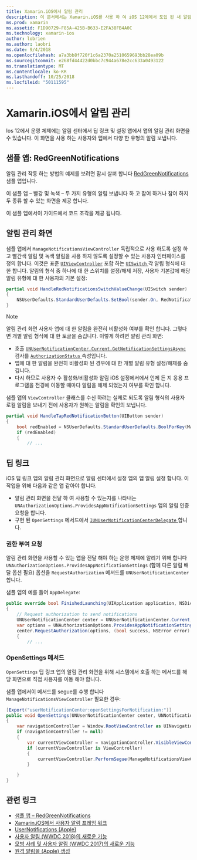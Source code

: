 ```yaml
---
title: Xamarin.iOS에서 알림 관리
description: 이 문서에서는 Xamarin.iOS를 사용 하 여 iOS 12에에서 도입 된 새 알림 관리 기능을 활용 하는 방법을 설명 합니다.
ms.prod: xamarin
ms.assetid: F1D90729-F85A-425B-B633-E2FA38FB4A0C
ms.technology: xamarin-ios
author: lobrien
ms.author: laobri
ms.date: 9/4/2018
ms.openlocfilehash: a7a3bb8f720f1c6a2370a2510659693bb28ea09b
ms.sourcegitcommit: e268fd44422d0bbc7c944a678e2cc633a0493122
ms.translationtype: MT
ms.contentlocale: ko-KR
ms.lasthandoff: 10/25/2018
ms.locfileid: "50111595"
---
```

# <a name="notification-management-in-xamarinios"></a>Xamarin.iOS에서 알림 관리

Ios 12에서 운영 체제에는 알림 센터에서 딥 링크 및 설정 앱에서 앱의 알림 관리 화면을 수 있습니다. 이 화면을 사용 하는 사용자와 앱에서 다양 한 유형의 알림 보냅니다.

## <a name="sample-app-redgreennotifications"></a>샘플 앱: RedGreenNotifications

알림 관리 작동 하는 방법의 예제를 보려면 잠시 살펴 합니다 [RedGreenNotifications](https://developer.xamarin.com/samples/monotouch/iOS12/RedGreenNotifications) 샘플 앱입니다.

이 샘플 앱 – 빨강 및 녹색 – 두 가지 유형의 알림 보냅니다 하 고 참여 하거나 참여 하지 두 종류 할 수 있는 화면을 제공 합니다.

이 샘플 앱에서이 가이드에서 코드 조각을 제공 됩니다.

## <a name="notification-management-screen"></a>알림 관리 화면

샘플 앱에서 `ManageNotificationsViewController` 독립적으로 사용 하도록 설정 하 고 빨간색 알림 및 녹색 알림을 사용 하지 않도록 설정할 수 있는 사용자 인터페이스를 정의 합니다. 이것은 표준 [`UIViewController`](https://developer.xamarin.com/api/type/UIKit.UIViewController/)
포함 하는 [ `UISwitch` ](https://developer.xamarin.com/api/type/UIKit.UISwitch/) 각 알림 형식에 대 한 합니다. 알림의 형식 중 하나에 대 한 스위치를 설정/해제 저장, 사용자 기본값에 해당 알림 유형에 대 한 사용자의 기본 설정:

```csharp
partial void HandleRedNotificationsSwitchValueChange(UISwitch sender)
{
    NSUserDefaults.StandardUserDefaults.SetBool(sender.On, RedNotificationsEnabledKey);
}
```

> [!NOTE]
> 알림 관리 화면 사용자 앱에 대 한 알림을 완전히 비활성화 여부를 확인 합니다. 그렇다면 개별 알림 형식에 대 한 토글을 숨깁니다. 이렇게 하려면 알림 관리 화면:
>
> - 호출 [ `UNUserNotificationCenter.Current.GetNotificationSettingsAsync` ](https://developer.xamarin.com/api/member/UserNotifications.UNUserNotificationCenter.GetNotificationSettingsAsync()/) 검사를 [ `AuthorizationStatus` ](https://developer.xamarin.com/api/property/UserNotifications.UNNotificationSettings.AuthorizationStatus/) 속성입니다.
> - 앱에 대 한 알림을 완전히 비활성화 된 경우에 대 한 개별 알림 유형 설정/해제를 숨깁니다.
> - 다시 하므로 사용자 수 활성화/비활성화 알림 iOS 설정에서에서 언제 든 지 응용 프로그램을 전경에 이동할 때마다 알림을 해제 되었는지 여부를 확인 합니다.

샘플 앱의 `ViewController` 클래스를 수신 하려는 실제로 되도록 알림 형식의 사용자 로컬 알림을 보내기 전에 사용자가 원하는 알림을 확인의 보냅니다.

```csharp
partial void HandleTapRedNotificationButton(UIButton sender)
{
    bool redEnabled = NSUserDefaults.StandardUserDefaults.BoolForKey(ManageNotificationsViewController.RedNotificationsEnabledKey);
    if (redEnabled)
    {
        // ...
```

## <a name="deep-link"></a>딥 링크

iOS 딥 링크 앱의 알림 관리 화면으로 알림 센터에서 설정 앱의 앱 알림 설정 합니다. 이 작업을 위해 다음과 같은 앱 같아야 합니다.

- 알림 관리 화면을 전달 하 여 사용할 수 있는지를 나타내는 `UNAuthorizationOptions.ProvidesAppNotificationSettings` 앱의 알림 인증 요청을 합니다.
- 구현 된 `OpenSettings` 메서드에서 [ `IUNUserNotificationCenterDelegate` ](https://developer.xamarin.com/api/type/UserNotifications.IUNUserNotificationCenterDelegate/)합니다.

### <a name="authorization-request"></a>권한 부여 요청

알림 관리 화면을 사용할 수 있는 앱을 전달 해야 하는 운영 체제에 알리기 위해 합니다 `UNAuthorizationOptions.ProvidesAppNotificationSettings` (함께 다른 알림 배달 옵션 필요) 옵션을 `RequestAuthorization` 메서드를 `UNUserNotificationCenter`합니다.

샘플 앱의 예를 들어 `AppDelegate`:

```csharp
public override bool FinishedLaunching(UIApplication application, NSDictionary launchOptions)
{
    // Request authorization to send notifications
    UNUserNotificationCenter center = UNUserNotificationCenter.Current;
    var options = UNAuthorizationOptions.ProvidesAppNotificationSettings | UNAuthorizationOptions.Alert | UNAuthorizationOptions.Sound | UNAuthorizationOptions.Provisional;
    center.RequestAuthorization(options, (bool success, NSError error) =>
    {
        // ...
```

### <a name="opensettings-method"></a>OpenSettings 메서드

`OpenSettings` 딥 링크 앱의 알림 관리 화면을 위해 시스템에서 호출 하는 메서드를 해당 화면으로 직접 사용자를 이동 해야 합니다.

샘플 앱에서이 메서드를 segue를 수행 합니다 `ManageNotificationsViewController` 필요한 경우:

```csharp
[Export("userNotificationCenter:openSettingsForNotification:")]
public void OpenSettings(UNUserNotificationCenter center, UNNotification notification)
{
    var navigationController = Window.RootViewController as UINavigationController;
    if (navigationController != null)
    {
        var currentViewController = navigationController.VisibleViewController;
        if (currentViewController is ViewController)
        {
            currentViewController.PerformSegue(ManageNotificationsViewController.ShowManageNotificationsSegue, this);
        }

    }
}
```

## <a name="related-links"></a>관련 링크

- [샘플 앱 – RedGreenNotifications](https://developer.xamarin.com/samples/monotouch/iOS12/RedGreenNotifications)
- [Xamarin.iOS에서 사용자 알림 프레임 워크](~/ios/platform/user-notifications/index.md)
- [UserNotifications (Apple)](https://developer.apple.com/documentation/usernotifications?language=objc)
- [사용자 알림 (WWDC 2018)의 새로운 기능](https://developer.apple.com/videos/play/wwdc2018/710/)
- [모범 사례 및 사용자 알림 (WWDC 2017)의 새로운 기능](https://developer.apple.com/videos/play/wwdc2017/708/)
- [원격 알림을 (Apple) 생성](https://developer.apple.com/documentation/usernotifications/setting_up_a_remote_notification_server/generating_a_remote_notification)
